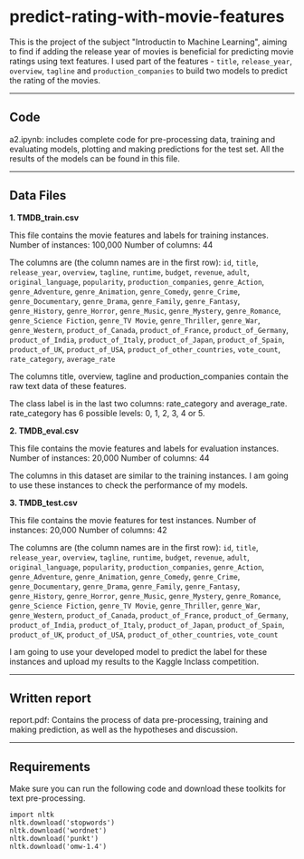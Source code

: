 # predict-rating-with-movie-features
This is the project of the subject "Introductin to Machine Learning", aiming to find if adding the release year of movies is beneficial for predicting movie ratings using text features.
I used part of the features - `title`, `release_year`, `overview`, `tagline` and `production_companies` to build two models to predict the rating of the movies.

-----------------
## Code

a2.ipynb: includes complete code for pre-processing data, training and evaluating models, plotting and making predictions for the test set.
All the results of the models can be found in this file.


-----------------
## Data Files 

**1. TMDB_train.csv**
   
This file contains the movie features and labels for training instances.
Number of instances: 100,000
Number of columns: 44

The columns are (the column names are in the first row):
`id`, `title`, `release_year`, `overview`, `tagline`, `runtime`, `budget`, `revenue`, `adult`, `original_language`, `popularity`, `production_companies`, `genre_Action`, `genre_Adventure`, `genre_Animation`, `genre_Comedy`, `genre_Crime`, `genre_Documentary`, `genre_Drama`, `genre_Family`, `genre_Fantasy`, `genre_History`, `genre_Horror`, `genre_Music`, `genre_Mystery`, `genre_Romance`, `genre_Science Fiction`, `genre_TV Movie`, `genre_Thriller`, `genre_War`, `genre_Western`, `product_of_Canada`, `product_of_France`, `product_of_Germany`, `product_of_India`, `product_of_Italy`, `product_of_Japan`, `product_of_Spain`, `product_of_UK`, `product_of_USA`, `product_of_other_countries`, `vote_count`, `rate_category`, `average_rate`

The columns title, overview, tagline and production_companies contain the raw text data of these features.

The class label is in the last two columns: rate_category and average_rate. rate_category has 6 possible levels: 0, 1, 2, 3, 4 or 5.


**2. TMDB_eval.csv**
   
This file contains the movie features and labels for evaluation instances.
Number of instances: 20,000
Number of columns: 44

The columns in this dataset are similar to the training instances. I am going to use these instances to check the performance of my models.


**3. TMDB_test.csv**
   
This file contains the movie features for test instances.
Number of instances: 20,000
Number of columns: 42

The columns are (the column names are in the first row):
`id`, `title`, `release_year`, `overview`, `tagline`, `runtime`, `budget`, `revenue`, `adult`, `original_language`, `popularity`, `production_companies`, `genre_Action`, `genre_Adventure`, `genre_Animation`, `genre_Comedy`, `genre_Crime`, `genre_Documentary`, `genre_Drama`, `genre_Family`, `genre_Fantasy`, `genre_History`, `genre_Horror`, `genre_Music`, `genre_Mystery`, `genre_Romance`, `genre_Science Fiction`, `genre_TV Movie`, `genre_Thriller`, `genre_War`, `genre_Western`, `product_of_Canada`, `product_of_France`, `product_of_Germany`, `product_of_India`, `product_of_Italy`, `product_of_Japan`, `product_of_Spain`, `product_of_UK`, `product_of_USA`, `product_of_other_countries`, `vote_count`

I am going to use your developed model to predict the label for these instances and upload my results to the Kaggle Inclass competition.


-----------------
## Written report 

report.pdf: Contains the process of data pre-processing, training and making prediction, as well as the hypotheses and discussion.


-----------------
## Requirements

Make sure you can run the following code and download these toolkits for text pre-processing.

````
import nltk
nltk.download('stopwords')
nltk.download('wordnet')
nltk.download('punkt')
nltk.download('omw-1.4')
````
